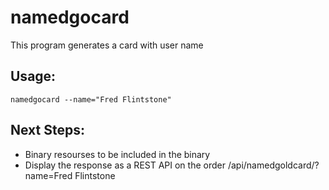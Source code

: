 namedgocard
===========


This program generates a card with user name 

Usage:
-------
```
namedgocard --name="Fred Flintstone"
```

Next Steps:
-----------
* Binary resourses to be included in the binary
* Display the response as a REST API on the order /api/namedgoldcard/?name=Fred Flintstone



